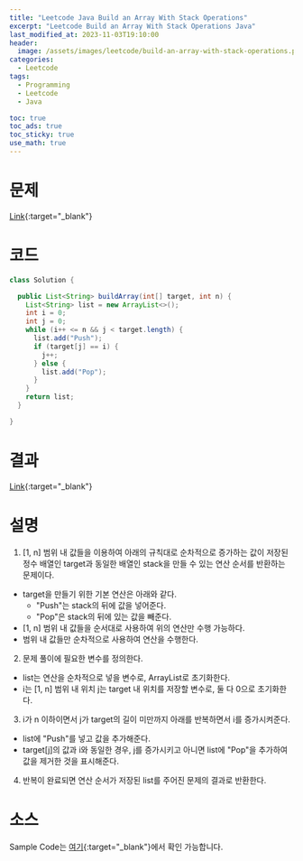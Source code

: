 ```yaml
---
title: "Leetcode Java Build an Array With Stack Operations"
excerpt: "Leetcode Build an Array With Stack Operations Java"
last_modified_at: 2023-11-03T19:10:00
header:
  image: /assets/images/leetcode/build-an-array-with-stack-operations.png
categories:
  - Leetcode
tags:
  - Programming
  - Leetcode
  - Java

toc: true
toc_ads: true
toc_sticky: true
use_math: true
---
```

# 문제
[Link](https://leetcode.com/problems/build-an-array-with-stack-operations){:target="_blank"}

# 코드
```java
class Solution {

  public List<String> buildArray(int[] target, int n) {
    List<String> list = new ArrayList<>();
    int i = 0;
    int j = 0;
    while (i++ <= n && j < target.length) {
      list.add("Push");
      if (target[j] == i) {
        j++;
      } else {
        list.add("Pop");
      }
    }
    return list;
  }

}
```

# 결과
[Link](https://leetcode.com/problems/build-an-array-with-stack-operations/submissions/1090511942/){:target="_blank"}

# 설명
1. [1, n] 범위 내 값들을 이용하여 아래의 규칙대로 순차적으로 증가하는 값이 저장된 정수 배열인 target과 동일한 배열인 stack을 만들 수 있는 연산 순서를 반환하는 문제이다.
- target을 만들기 위한 기본 연산은 아래와 같다.
  - "Push"는 stack의 뒤에 값을 넣어준다.
  - "Pop"은 stack의 뒤에 있는 값을 빼준다.
- [1, n] 범위 내 값들을 순서대로 사용하여 위의 연산만 수행 가능하다.
- 범위 내 값들만 순차적으로 사용하여 연산을 수행한다.

2. 문제 풀이에 필요한 변수를 정의한다.
- list는 연산을 순차적으로 넣을 변수로, ArrayList로 초기화한다.
- i는 [1, n] 범위 내 위치 j는 target 내 위치를 저장할 변수로, 둘 다 0으로 초기화한다.

3. i가 n 이하이면서 j가 target의 길이 미만까지 아래를 반복하면서 i를 증가시켜준다.
- list에 "Push"를 넣고 값을 추가해준다.
- target[j]의 값과 i와 동일한 경우, j를 증가시키고 아니면 list에 "Pop"을 추가하여 값을 제거한 것을 표시해준다.

4. 반복이 완료되면 연산 순서가 저장된 list를 주어진 문제의 결과로 반환한다.

# 소스
Sample Code는 [여기](https://github.com/GracefulSoul/leetcode/blob/master/src/main/java/gracefulsoul/problems/BuildAnArrayWithStackOperations.java){:target="_blank"}에서 확인 가능합니다.